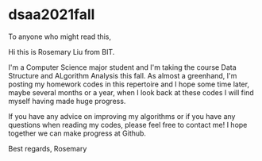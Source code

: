 # dsaa2021fall

To anyone who might read this,

Hi this is Rosemary Liu from BIT.

I'm a Computer Science major student and I'm taking the course Data Structure and ALgorithm Analysis this fall. As almost a greenhand, I'm posting my homework 
codes in this repertoire and I hope some time later, maybe several months or a year, when I look back at these codes I will find myself having made huge progress. 

If you have any advice on improving my algorithms or if you have any questions when reading my codes, please feel free to contact me! I hope together we can 
make progress at Github.


Best regards,
Rosemary
